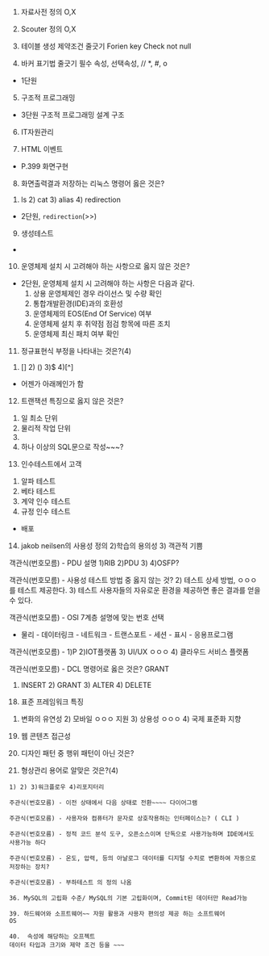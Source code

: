 ﻿1. 자료사전 정의 O,X
2. Scouter 정의 O,X
3. 테이블 생성 제약조건 줄긋기
Forien key
Check
not null

4. 바커 표기법 줄긋기
 필수 속성, 선택속성, //	*, #, o

- 1단원

5. 구조적 프로그래밍 

- 3단원 구조적 프로그래밍 설계 구조

6. IT자원관리

7. HTML 이벤트

- P.399 화면구현

8. 화면출력결과 저장하는 리눅스 명령어 옳은 것은?
1) ls 2) cat 3) alias 4) redirection

- 2단원, `redirection`(>>)

9. 생성테스트

- 

10. 운영체제 설치 시 고려해야 하는 사항으로 옳지 않은 것은?

- 2단원, 운영체제 설치 시 고려해야 하는 사항은 다음과 같다.
    1. 상용 운영체제인 경우 라이선스 및 수량 확인
    1. 통합개발환경(IDE)과의 호환성
    1. 운영체제의 EOS(End Of Service) 여부
    1. 운영체제 설치 후 취약점 점검 항목에 따른 조치
    1. 운영체제 최신 패치 여부 확인

11. 정규표현식 부정을 나타내는 것은?(4)
1) [] 2) () 3)$  4)[^]

- 어젠가 아래께인가 함

12. 트랜잭션 특징으로 옳지 않은 것은?
1) 일 최소 단위
2) 물리적 작업 단위
3) 
4) 하나 이상의 SQL문으로 작성~~~?

13. 인수테스트에서 고객 
1) 알파 테스트
2) 베타 테스트
3) 계약 인수 테스트
4) 규정 인수 테스트

- 배포

14. jakob neilsen의 사용성 정의
2)학습의 용의성 3) 객관적 기쁨

객관식(번호모름) - PDU 설명
1)RIB 2)PDU 3) 4)OSFP?

객관식(번호모름) - 사용성 테스트 방법 중 옳지 않는 것?
2) 테스트 상세 방법, ㅇㅇㅇ를 테스트 제공한다.
3) 테스트 사용자들의 자유로운 환경을 제공하면 좋은 결과를 얻을 수 있다.

객관식(번호모름) - OSI 7계층 설명에 맞는 번호 선택

- 물리 - 데이터링크 - 네트워크 - 트랜스포트 - 세션 - 표시 - 응용프로그램

객관식(번호모름) - 1)P 2)IOT플랫폼 3) UI/UX ㅇㅇㅇ 4) 클라우드 서비스 플랫폼

객관식(번호모름) - DCL 명령어로 옳은 것은? GRANT
1) INSERT 2) GRANT 3) ALTER 4) DELETE

18. 표준 프레임워크 특징
1) 변화의 유연성 2) 모바일 ㅇㅇㅇ 지원 3) 상용성 ㅇㅇㅇ 4) 국제 표준화 지향

19. 웹 콘텐츠 접근성

20. 디자인 패턴 중 행위 패턴이 아닌 것은?

21. 형상관리 용어로 알맞은 것은?(4)
~~~~~~ 저장 공간
1) 2) 3)워크플로우 4)리포지터리

주관식(번호모름) - 이전 상태에서 다음 상태로 전환~~~~ 다이어그램

주관식(번호모름) - 사용자와 컴퓨터가 문자로 상호작용하는 인터페이스는? ( CLI )

주관식(번호모름) - 정적 코드 분석 도구, 오픈소스이며 단독으로 사용가능하며 IDE에서도 사용가능 하다

주관식(번호모름) - 온도, 압력, 등의 아날로그 데이터를 디지털 수치로 변환하여 자동으로 저장하는 장치?

주관식(번호모름) - 부하테스트 의 정의 나옴

36. MySQL의 고립화 수준/ MySQL의 기본 고립화이며, Commit된 데이터만 Read가능

39. 하드웨어와 소프트웨어~~ 자원 활용과 사용자 편의성 제공 하는 소프트웨어
OS

40.  속성에 해당하는 오프젝트
데이터 타입과 크기와 제약 조건 등을 ~~~